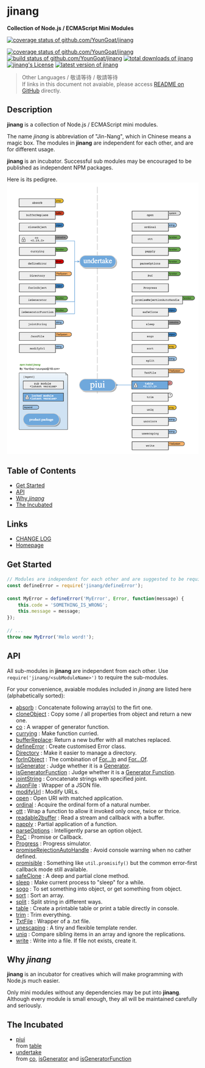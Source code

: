 #	jinang
__Collection of Node.js / ECMAScript Mini Modules__

[![coverage status of github.com/YounGoat/jinang](https://coveralls.io/repos/github/YounGoat/jinang/badge.svg?branch=master)](https://coveralls.io/github/YounGoat/jinang2?branch=master)

[![coverage status of github.com/YounGoat/jinang](https://img.shields.io/coveralls/YounGoat/jinang/master.svg)](https://coveralls.io/github/YounGoat/jinang2?branch=master)
[![build status of github.com/YounGoat/jinang](https://travis-ci.org/YounGoat/jinang.svg?branch=master)](https://travis-ci.org/YounGoat/jinang)
[![total downloads of jinang](https://img.shields.io/npm/dt/jinang.svg)](https://www.npmjs.com/package/jinang)
[![jinang's License](https://img.shields.io/npm/l/jinang.svg)](https://www.npmjs.com/package/jinang)
[![latest version of jinang](https://img.shields.io/npm/v/jinang.svg)](https://www.npmjs.com/package/jinang)

>	Other Languages / 敬请等待 / 敬請等待  
>	If links in this document not avaiable, please access [README on GitHub](https://github.com/YounGoat/jinang/blob/master/README.md) directly.

##  Description

__jinang__ is a collection of Node.js / ECMAScript mini modules.

The name *jinang* is abbreviation of "Jin-Nang", which in Chinese means a magic box. The modules in __jinang__ are independent for each other, and are for different usage.

__jinang__ is an incubator. Successful sub modules may be encouraged to be published as independent NPM packages.

Here is its pedigree.  
![jinang.pedigree](./docs/assets/jinang.pedigree.png)

##  Table of Contents

* [Get Started](#get-started)
* [API](#api)
* [Why *jinang*](#why-jinang)
* [The Incubated](#the-incubated)

##  Links

*	[CHANGE LOG](./CHANGELOG.md)
*	[Homepage](https://github.com/YounGoat/jinang)

##	Get Started

```javascript
// Modules are independent for each other and are suggested to be required independently.
const defineError = require('jinang/defineError');

const MyError = defineError('MyError', Error, function(message) {
    this.code = 'SOMETHING_IS_WRONG';
    this.message = message;
});

// ...
throw new MyError('Helo word!');
```

##	API

All sub-modules in __jinang__ are independent from each other. Use `require('jinang/<subModuleName>')` to require the sub-modules.

For your convenience, avaiable modules included in *jinang* are listed here (alphabetically sorted):

*   [absorb](./docs/absorb.md) :
    Concatenate following array(s) to the firt one.
*   [cloneObject](./docs/cloneObject.md) :
    Copy some / all properties from object and return a new one.
*   [co](./docs/co.md) :
    A wrapper of generator function.
*   [currying](./docs/currying.md) :
    Make function curried.
*   [bufferReplace](./docs/bufferReplace.md):
    Return a new buffer with all matches replaced.
*   [defineError](./docs/defineError.md) :
    Create customised Error class.
*   [Directory](./docs/Directory.md) :
    Make it easier to manage a directory.
*   [forInObject](./docs/forInObject.md) :
    The combination of [For...In](https://developer.mozilla.org/en-US/docs/Web/JavaScript/Reference/Statements/for...in) and [For...Of](https://developer.mozilla.org/en-US/docs/Web/JavaScript/Reference/Statements/for...of).
*   [isGenerator](./docs/isGenerator.md) :
    Judge whether it is a [Generator](https://developer.mozilla.org/en-US/docs/Web/JavaScript/Reference/Global_Objects/Generator).
*   [isGeneratorFunction](./docs/isGeneratorFunction.md) :
    Judge whether it is a [Generator Function](https://developer.mozilla.org/en-US/docs/Web/JavaScript/Reference/Statements/function*).
*   [jointString](./docs/jointString.md) :
    Concatenate strings with specified joint.
*   [JsonFile](./docs/JsonFile.md) :
    Wrapper of a JSON file.
*   [modifyUrl](./docs/modifyUrl.md) :
    Modify URLs.
*   [open](./docs/open.md) :
    Open URI with matched application.
*   [ordinal](./docs/ordinal.md) :
    Acquire the ordinal form of a natural number.
*   [ott](./docs/ott.md) :
    Wrap a function to allow it invoked only once, twice or thrice.
*   [readable2buffer](./docs/readable2buffer.md) :
    Read a stream and callback with a buffer.
*   [papply](./docs/papply.md) :
    Partial application of a function.
*   [parseOptions](./docs/parseOptions.md) :
    Intelligently parse an option object.
*   [PoC](./docs/PoC.md) :
    Promise or Callback.
*   [Progress](./docs/Progress.md) :
    Progress simulator.
*   [promiseRejectionAutoHandle](./docs/promiseRejectionAutoHandle.md) :
    Avoid console warning when no cather defined.
*   [promisible](./docs/promisible.md) :
    Something like `util.promisify()` but the common error-first callback mode still available.
*   [safeClone](./docs/safeClone.md) :
    A deep and partial clone method.
*   [sleep](./docs/sleep.md) :
    Make current process to "sleep" for a while.
*   [sogo](./docs/sogo.md) :
    To set something into object, or get something from object.
*   [sort](./docs/sort.md) :
    Sort an array.
*   [split](./docs/split.md) :
    Split string in different ways.
*   [table](./docs/table.md) :
    Create a printable table or print a table directly in console. 
*   [trim](./docs/trim.md) :
    Trim everything.
*   [TxtFile](./docs/TxtFile.md) :
    Wrapper of a .txt file.
*   [unescaping](./docs/unescaping.md) :
    A tiny and flexible template render.
*   [uniq](./docs/uniq.md) :
    Compare sibling items in an array and ignore the replications.
*   [write](./docs/write.md) :
    Write into a file. If file not exists, create it.

##  Why *jinang*

__jinang__ is an incubator for creatives which will make programming with Node.js much easier. 

Only mini modules without any dependencies may be put into __jinang__. Although every module is small enough, they all will be maintained carefully and seriously.

##  The Incubated

*   [piui](https://www.npmjs.com/package/piui)  
    from [table](./docs/table.md)
*   [undertake](https://www.npmjs.com/package/undertake)  
    from [co](./docs/co.md), [isGenerator](./docs/isGenerator.md) and [isGeneratorFunction](./docs/isGeneratorFunction.md)
